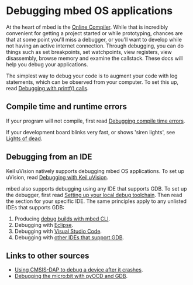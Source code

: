 # Debugging mbed OS applications

At the heart of mbed is the [Online Compiler](https://docs.mbed.com/docs/mbed-os-handbook/en/5.3/dev_tools/online_comp/). While that is incredibly convenient for getting a project started or while prototyping, chances are that at some point you'll miss a debugger, or you'll want to develop while not having an active internet connection. Through debugging, you can do things such as set breakpoints, set watchpoints, view registers, view disassembly, browse memory and examine the callstack. These docs will help you debug your applications.

The simplest way to debug your code is to augment your code with log statements, which can be observed from your computer. To set this up, read [Debugging with printf() calls](Debugging/printf.md).

## Compile time and runtime errors

If your program will not compile, first read [Debugging compile time errors](Debugging/compile_time.md).

If your development board blinks very fast, or shows 'siren lights', see [Lights of dead](Debugging/lights_of_dead.md).

## Debugging from an IDE

Keil uVision natively supports debugging mbed OS applications. To set up uVision, read [Debugging with Keil uVision](Debugging/Keil.md).

mbed also supports debugging using any IDE that supports GDB. To set up the debugger, first read [Setting up your local debug toolchain](Debugging/toolchain.md). Then read the section for your specific IDE. The same principles apply to any unlisted IDEs that supports GDB:

1. Producing [debug builds with mbed CLI](Debugging/debug_builds.md).
1. Debugging with [Eclipse](Debugging/Debugging_Eclipse_pyOCD.md).
1. Debugging with [Visual Studio Code](Debugging/vscode.md).
1. Debugging with [other IDEs that support GDB](Debugging/other_ides.md).

## Links to other sources

* [Using CMSIS-DAP to debug a device after it crashes](https://developer.mbed.org/blog/entry/Post-mortem-debugging-with-ARM-mbed/).
* [Debugging the micro:bit with pyOCD and GDB](Debugging/debugging_microbit.md).